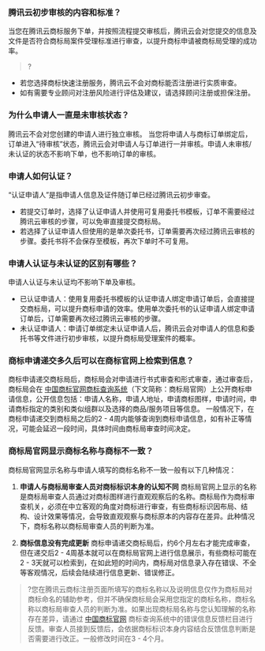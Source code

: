 ### 腾讯云初步审核的内容和标准？
当您在腾讯云商标服务下单，并按照流程提交审核后，腾讯云会对您提交的信息及文件是否符合商标局案件受理标准进行审查，以提升商标申请被商标局受理的成功率。

>?
- 若您选择商标快速注册服务，腾讯云不会对商标能否注册进行实质审查。
- 如有需要专业顾问对注册风险进行评估及建议，请选择顾问注册或担保注册。

### 为什么申请人一直是未审核状态？
腾讯云不会对您创建的申请人进行独立审核。
当您将申请人与商标订单绑定后，订单进入“待审核”状态，腾讯云会对申请人与订单进行一并审核。申请人未审核/未认证的状态不影响下单，也不影响订单的审核。

### 申请人如何认证？
“认证申请人”是指申请人信息及证件随订单已经过腾讯云初步审查。
- 若提交订单时，选择了认证申请人并使用可复用委托书模板，订单不需要经过腾讯云审核的步骤，可以免审直接提交商标局。
- 若选择了认证申请人但使用的是单次委托书，订单需要再次经过腾讯云审核的步骤。委托书将不会保存至模板，再次下单时不可复用。

### 申请人认证与未认证的区别有哪些？
申请人认证与未认证均不影响下单及审核。
- 已认证申请人：使用复用委托书模板的认证申请人绑定申请订单后，会直接提交商标局，可以提升商标申请的效率。使用单次委托书的认证申请人绑定申请订单后，订单需要再次经过腾讯云审核的步骤。
- 未认证申请人：申请订单绑定未认证申请人后，腾讯云会对申请人的信息和委托书等文件进行初步审核，以提升商标局受理案件的概率。

### 商标申请递交多久后可以在商标官网上检索到信息？
商标申请递交商标局后，商标局会对申请进行书式审查和形式审查，通过审查后，商标局会在 [中国商标官网商标查询系统](https://sbj.cnipa.gov.cn/)（下文简称：商标局官网）上公开商标申请信息，公开信息包括：申请人名称，申请人地址，申请商标图样，申请时间，申请商标指定的类别和类似组群以及选择的商品/服务项目等信息。
一般情况下，在商标申请递交到商标局之后的2 - 4周内能够查询到商标申请信息，如有补正等情况，可能会延迟一段时间，具体时间由商标局审查时间决定。

### 商标局官网显示商标名称与商标不一致？
商标局官网显示名称与申请人填写的商标名称不一致一般有以下几种情况：
1. **申请人与商标局审查人员对商标标识本身的认知不同**
商标局官网上显示的名称是商标局审查人员通过对商标图样进行直观观察后的名称。商标局作为商标审查机关，必须在中立客观的角度对商标进行审查，有些商标标识因布局、结构、设计效果等情况，会导致直观观察与商标原本的内容存在差异。此种情况下，商标名称以商标局审查人员的判断为准。

2. **商标信息没有完成更新**
商标申请递交商标局后，约6个月左右才能完成审查，但在递交后2 - 4周基本就可以在商标局官网上进行信息展示，有些商标可能在2 - 3天就可以检索到，在如此短的时间内，商标局对信息录入存在错误、不全等客观情况，后续会陆续进行信息更新、错误修正。

>?您在腾讯云商标注册页面所填写的商标名称以及说明信息仅作为商标局对商标命名的辅助参考，但并不确保商标局会采用您指定的商标名称，商标名称以商标局审查人员的判断为准。如果出现商标局名称与您认知理解的名称存在差异，请通过 [中国商标官网](https://sbj.cnipa.gov.cn/) 商标查询系统中的错误信息反馈栏目进行反馈。审查人员接到反馈后，会依据商标标识本身内容结合反馈信息判断是否需要进行改正。一般修改时间在3 - 4个月。
